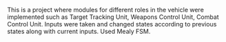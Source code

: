 This is a project where modules
for different roles in the vehicle were implemented such as Target Tracking Unit, Weapons Control Unit,
Combat Control Unit. Inputs were taken and changed states according to previous states along with
current inputs. Used Mealy FSM.
